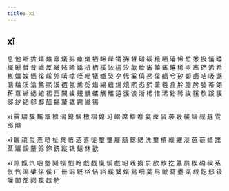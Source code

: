 ```yaml
---
title: xi
---
```


## xī
息
忚
唽
扸
熺
熻
熹
燨
獡
瘜
爔
牺
睎
犀
犧
狶
皙
碏
磎
糦
粞
礂
悕
惁
悉
扱
憘
暿
樨
晰
晳
昔
巇
屖
曦
餏
晞
嬆
析
栖
榽
饻
橀
汐
歙
欷
雟
饎
巂
瞦
稀
穸
窸
硒
浠
希
嶲
嬉
娭
恓
徯
嵠
邜
嘻
噏
咥
唏
犠
嚱
焁
夕
俙
奚
僖
凞
傒
舾
兮
矽
厀
卥
咭
吸
鼷
鸂
鵗
渓
潝
鯑
煕
溪
徆
氥
烯
焈
焟
緆
繥
焬
熄
熈
怸
熙
羛
羲
翕
肸
腊
肹
膝
莃
翖
菥
蒠
蜥
蟋
螅
裼
西
閪
螇
覡
觹
蠵
觽
觿
譆
豀
诶
淅
桸
惜
琋
谿
豨
誒
豯
赥
蹊
貕
鄎
釸
鏭
郗
酅
醯
錫
釐
鑴
鐊
隵
锡
























xí
霫
騽
騱
驨
飁
椺
漝
鎴
鳛
檄
槢
媳
习
嶍
席
鰼
喺
蒵
蓆
習
袭
薂
襲
謵
觋
趘
雭
郋
隰

















xǐ
矖
禧
玺
憙
暿
杫
枲
憘
洒
喜
徙
璽
瓕
屣
囍
鰓
鳃
洗
壐
橲
縰
纚
漇
葸
蓰
蟢
諰
葈
躧
謑
釐
鉩
鉨
銑
蹝
铣
鱚
鈢
歖







xì
隙
餼
饩
呬
墍
鬩
犔
怬
盻
戱
戯
愾
慀
戲
細
戏
摡
屃
欯
欪
扢
屭
屓
稧
磶
禊
系
忥
忾
澙
椞
係
傒
匸
卌
潟
黖
绤
恄
綌
縘
繫
熂
舃
细
蒵
舄
虩
蕮
衋
滊
覤
釳
郄
钑
隟
闟
郤
阋
霼
趇
赩
